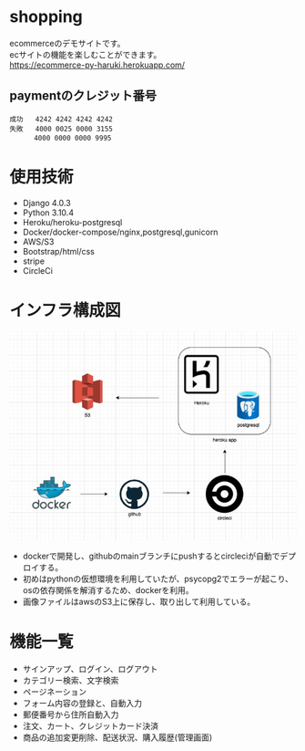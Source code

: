 # shopping 
ecommerceのデモサイトです。  
ecサイトの機能を楽しむことができます。  
https://ecommerce-py-haruki.herokuapp.com/
## paymentのクレジット番号
```
成功   4242 4242 4242 4242
失敗   4000 0025 0000 3155
      4000 0000 0000 9995
```
# 使用技術
- Django 4.0.3
- Python 3.10.4
- Heroku/heroku-postgresql
- Docker/docker-compose/nginx,postgresql,gunicorn
- AWS/S3
- Bootstrap/html/css
- stripe
- CircleCi
# インフラ構成図
![This is an image](./media/read.jpg)
- dockerで開発し、githubのmainブランチにpushするとcircleciが自動でデプロイする。
- 初めはpythonの仮想環境を利用していたが、psycopg2でエラーが起こり、osの依存関係を解消するため、dockerを利用。
- 画像ファイルはawsのS3上に保存し、取り出して利用している。
# 機能一覧
- サインアップ、ログイン、ログアウト
- カテゴリー検索、文字検索
- ページネーション
- フォーム内容の登録と、自動入力
- 郵便番号から住所自動入力
- 注文、カート、クレジットカード決済
- 商品の追加変更削除、配送状況、購入履歴(管理画面)

